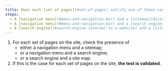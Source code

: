 ```yaml
---
title: Does each [set of pages](#set-of-pages) satisfy one of these conditions (excluding special cases)?
steps:
  - A [navigation menu](#menu-and-navigation-bar) and a [sitemap](#site-map-page) are present.
  - A [navigation menu](#menu-and-navigation-bar) and a [search engine](#search-engine-internal-to-a-website) are present.
  - A [search engine](#search-engine-internal-to-a-website) and a [sitemap](#site-map-page) are present.
---
```


1. For each set of pages on the site, check the presence of
   - either a navigation menu and a sitemap;
   - or a navigation menu and a search engine;
   - or a search engine and a site map.
2. If this is the case for each set of pages on the site, **the test is validated**.
